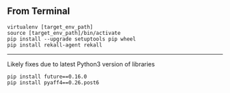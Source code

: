 ## From Terminal
```
virtualenv [target_env_path]
source [target_env_path]/bin/activate
pip install --upgrade setuptools pip wheel
pip install rekall-agent rekall
```
---
Likely fixes due to latest Python3 version of libraries
```
pip install future==0.16.0
pip install pyaff4==0.26.post6
```
